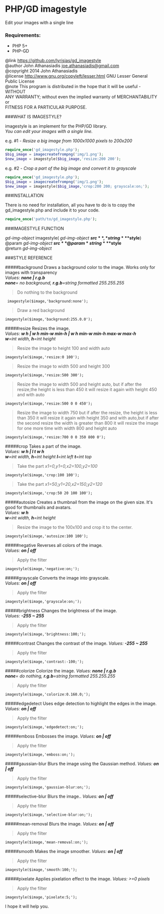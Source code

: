 PHP/GD imagestyle 
=================
Edit your images with a single line

### Requirements:
* PHP 5+
* PHP-GD

@link https://github.com/lyrisias/gd_imagestyle  
@author John Athanasiadis <joe.athanasiadis@gmail.com>  
@copyright 2014 John Athanasiadis  
@license http://www.gnu.org/copyleft/lesser.html GNU Lesser General Public License  
@note This program is distributed in the hope that it will be useful - WITHOUT  
ANY WARRANTY; without even the implied warranty of MERCHANTABILITY or  
FITNESS FOR A PARTICULAR PURPOSE.  

###WHAT IS IMAGESTYLE?

imagestyle is an implement for the PHP/GD library.  
*You can edit your images with a single line.*

e.g. #1 - *Resize a big image from 1000x1000 pixels to 200x200*
```php
require_once('gd_imagestyle.php');
$big_image = imagecreatefrompng('img/1.png');
$new_image = imagestyle($big_image,'resize:200 200');
```
e.g. #2 - *Crop a part of the big image and convert it to grayscale*
```php
require_once('gd_imagestyle.php');
$big_image = imagecreatefrompng('img/1.png');
$new_image = imagestyle($big_image,'crop:200 200; grayscale:on;'); 
```

###INSTALLATION

There is no need for installation, all you have to do is to copy the gd_imagestyle.php and include it to your code.
```php
require_once('path/to/gd_imagestyle.php');
```

###IMAGESTYLE FUNCTION

*gd-img-object* imagestyle( *gd-img-object* **$src**, *string* **$style**)  
@param *gd-img-object* **$src**  
@param *string* **$style**  
@return *gd-img-object*

###STYLE REFERENCE

#####background
Draws a background color to the image. Works only for images with transparency  
*Values: __none | r.g.b__*  
*__none__= no background, __r.g.b__=string formatted 255.255.255*
>Do nothing to the background  
```
 imagestyle($image,'background:none'); 
```
>Draw a red background  
```
imagestyle($image,'background:255.0.0'); 
```

#####resize
Resizes the image.  
*Values: __w h | w h min-w min-h | w h min-w min-h max-w max-h__*  
*__w__=int width, __h__=int height*
>Resize the image to height 100 and width auto 
```
imagestyle($image,'resize:0 100'); 
```
>Resize the image to width 500 and height 300
```
imagestyle($image,'resize:500 300'); 
```
>Resize the image to width 500 and height auto, but if after the resize,the height is less than 450 it will resize it again with height 450 and with auto
```
imagestyle($image,'resize:500 0 0 450'); 
```
>Resize the image to width 750 but if after the resize, the height is less than 350 it will resize it again with height 350 and with auto,but if after the second resize the width is greater than 800 it will resize the image for one more time with width 800 and height auto
```
imagestyle($image,'resize:700 0 0 350 800 0'); 
```

#####crop
Takes a part of the image.  
*Values: __w h | l t w h__*  
*__w__=int width, __h__=int height __l__=int left __t__=int top*
>Take the part *x1=0,y1=0,x2=100,y2=100* 
```
imagestyle($image,'crop:100 100'); 
```
>Take the part *x1=50,y1=20,x2=150,y2=120* 
```
imagestyle($image,'crop:50 20 100 100');  
```

#####autosize
Creates a thumbnail from the image on the given size. It's good for thumbnails and avatars.  
*Values: __w h__*  
*__w__=int width, __h__=int height*
>Resize the image to the 100x100 and crop it to the center. 
```
imagestyle($image,'autosize:100 100');  
```

#####negative
Reverses all colors of the image.  
*Values: __on | off__*
>Apply the filter
```
imagestyle($image,'negative:on;');   
```

#####grayscale
Converts the image into grayscale.  
*Values: __on | off__*
>Apply the filter
```
imagestyle($image,'grayscale:on;');  
```

#####brightness
Changes the brightness of the image.  
*Values: __-255 ~ 255__*
>Apply the filter
```
imagestyle($image,'brightness:100;'); 
```

#####contrast
Changes the contrast of the image. 
*Values: __-255 ~ 255__*
>Apply the filter
```
imagestyle($image,'contrast:-100;'); 
```

#####colorize
Colorize the image.
*Values: __none | r.g.b__*  
*__none__= do nothing, __r.g.b__=string formatted 255.255.255*
>Apply the filter
```
imagestyle($image,'colorize:0.160.0;'); 
```

#####edgedetect
Uses edge detection to highlight the edges in the image.
*Values: __on | off__*
>Apply the filter
```
imagestyle($image,'edgedetect:on;'); 
```

#####emboss
Embosses the image.
*Values: __on | off__*
>Apply the filter
```
imagestyle($image,'emboss:on;'); 
```

#####gaussian-blur
Blurs the image using the Gaussian method.
*Values: __on | off__*
>Apply the filter
```
imagestyle($image,'gaussian-blur:on;');  
```

#####selective-blur
Blurs the image..
*Values: __on | off__*
>Apply the filter
```
imagestyle($image,'selective-blur:on;'); 
```

#####mean-removal
Blurs the image.
*Values: __on | off__*
>Apply the filter
```
imagestyle($image,'mean-removal:on;'); 
```

#####smooth
Makes the image smoother.
*Values: __on | off__*
>Apply the filter
```
imagestyle($image,'smooth:100;'); 
```
#####pixelate
Applies pixelation effect to the image.
*Values: >=0 pixels*
>Apply the filter
```
imagestyle($image,'pixelate:5;'); 
```

 
I hope it will help you.
 

